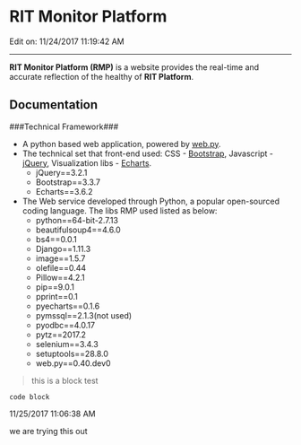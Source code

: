 # RIT Monitor Platform #
Edit on: 11/24/2017 11:19:42 AM 

----------

**RIT Monitor Platform (RMP)** is a website provides the real-time and accurate reflection of the healthy of **RIT Platform**.

## Documentation ##

###Technical Framework###

- A python based web application, powered by [web.py](http://webpy.org/).
- The technical set that front-end used: CSS - [Bootstrap](http://www.runoob.com/bootstrap/bootstrap-tab-plugin.html), Javascript - [jQuery](http://jquery.com/), Visualization libs - [Echarts](http://echarts.baidu.com/).
	- jQuery==3.2.1
	- Bootstrap==3.3.7 
	- Echarts==3.6.2
- The Web service developed through Python, a popular open-sourced coding language. The libs RMP used listed as below:
	- python==64-bit-2.7.13
	- beautifulsoup4==4.6.0
	- bs4==0.0.1
	- Django==1.11.3
	- image==1.5.7
	- olefile==0.44
	- Pillow==4.2.1
	- pip==9.0.1
	- pprint==0.1
	- pyecharts==0.1.6
	- pymssql==2.1.3(not used)
	- pyodbc==4.0.17
	- pytz==2017.2
	- selenium==3.4.3
	- setuptools==28.8.0
	- web.py==0.40.dev0  

> this is a block test

	code block

11/25/2017 11:06:38 AM 

we are trying this out